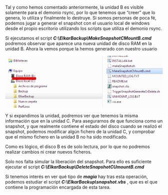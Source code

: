 Tal y como hemos comentado anteriormente, la unidad B es visible solamente para el demonio rsync, por lo que tenemos que “creer” que lo genera, lo utiliza y finalmente lo destruye. Si somos personas de poca fé, podemos jugar a generar el snapshot con el usuario local de windows desde el propio escritorio utilizando los scripts que utiliza el demonio rsync.

Si ejecutamos el script ***C:\ElkarBackup\MakeSnapshotCMountB.cmd*** podremos observar que aparece una nueva unidad de disco RAM en la unidad B. Ahora la vemos porque la hemos generado con nuestro usuario

![Clientes y Tareas](../assets/windows2.png)

Y si expandimos la unidad, podremos ver que tenemos la misma información que en la unidad C. Para asegurarnos de que funciona como un snapshot, y que realmente contiene el estado del disco cuando se realizó el snapshot, podemos modificar algún fichero de la unidad C, y comprobar que el mismo fichero en la unidad B no ha sido modificado.

Como es lógico, el disco B es de solo lectura, por lo que no podremos realizar cambios ni crear nuevos ficheros.

Solo nos falta simular la liberación del snapshot. Para ello es suficiente ejecutar el script ***C:\ElkarBackup\DeleteSnapshotCUmountB.cmd***

Si tenemos interés en ver qué tipo de ***magia*** hay tras esta operación, podemos estudiar el script ***C:\ElkarBackup\snapshot.vbs*** , que es el que contiene la programación encargada de esta tarea.

